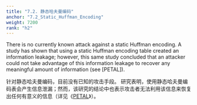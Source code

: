 ```yaml
---
title: "7.2. 静态哈夫曼编码"
anchor: "7.2_Static_Huffman_Encoding"
weight: 7200
rank: "h2"
---
```


There is no currently known attack against a static Huffman encoding. A study has shown that using a static Huffman encoding table created an information leakage; however, this same study concluded that an attacker could not take advantage of this information leakage to recover any meaningful amount of information (see [PETAL]).

针对静态哈夫曼编码，目前没有已知的攻击手段。
研究表明，使用静态哈夫曼编码表会产生信息泄漏；然而，该研究的结论中也表示攻击者无法利用该信息来恢复出任何有意义的信息（详见《[PETAL](http://www.pdl.cmu.edu/PDL-FTP/associated/CMU-PDL-13-106.pdf)》）。
